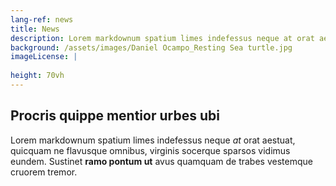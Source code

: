```yaml
---
lang-ref: news
title: News
description: Lorem markdownum spatium limes indefessus neque at orat aestuat
background: /assets/images/Daniel Ocampo_Resting Sea turtle.jpg
imageLicense: |
  
height: 70vh
---
```


## Procris quippe mentior urbes ubi

Lorem markdownum spatium limes indefessus neque *at* orat aestuat, quicquam ne
flavusque omnibus, virginis socerque sparsos vidimus eundem. Sustinet **ramo
pontum ut** avus quamquam de trabes vestemque cruorem tremor.
